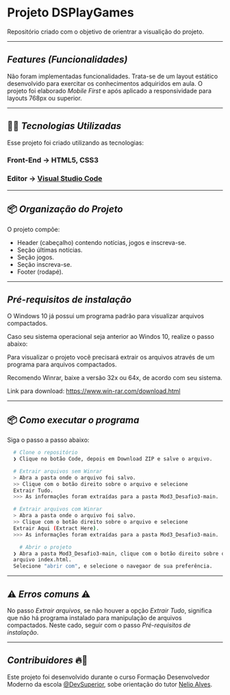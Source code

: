 # Projeto DSPlayGames
Repositório criado com o objetivo de orientrar a visualição do projeto.

---
## *Features (Funcionalidades)*
Não foram implementadas funcionalidades.
Trata-se de um layout estático desenvolvido para exercitar os conhecimentos adquiridos em aula.
O projeto foi elaborado *Mobile First* e após aplicado a responsividade para layouts 768px ou superior.

---
## 👨‍💻️ *Tecnologias Utilizadas*
Esse projeto foi criado utilizando as tecnologias:
### Front-End  ->  HTML5, CSS3
### Editor -> [Visual Studio Code](https://code.visualstudio.com/)

---
## 📦️ *Organização do Projeto*
O projeto compõe:
- Header (cabeçalho) contendo notícias, jogos e inscreva-se.
- Seção últimas notícias.
- Seção jogos.
- Seção inscreva-se.
- Footer (rodapé).

---
## *Pré-requisitos de instalação* 
O Windows 10 já possui um programa padrão para visualizar arquivos compactados.

Caso seu sistema operacional seja anterior ao Windos 10, realize o passo abaixo:

Para visualizar o projeto você precisará extrair os arquivos através de um programa para arquivos compactados.

Recomendo Winrar, baixe a versão 32x ou 64x, de acordo com seu sistema.

Link para download:
https://www.win-rar.com/download.html

---
## 📦️ *Como executar o programa*
Siga o passo a passo abaixo:
```bash
  # Clone o repositório
  ❯ Clique no botão Code, depois em Download ZIP e salve o arquivo.

  # Extrair arquivos sem Winrar
  > Abra a pasta onde o arquivo foi salvo.
  >> Clique com o botão direito sobre o arquivo e selecione
  Extrair Tudo.
  >>> As informações foram extraídas para a pasta Mod3_Desafio3-main.

  # Extrair arquivos com Winrar
  > Abra a pasta onde o arquivo foi salvo.
  >> Clique com o botão direito sobre o arquivo e selecione
  Extrair Aqui (Extract Here).
  >>> As informações foram extraídas para a pasta Mod3_Desafio3-main.

	# Abrir o projeto
  ❯ Abra a pasta Mod3_Desafio3-main, clique com o botão direito sobre o
  arquivo index.html.
  Selecione "abrir com", e selecione o navegaor de sua preferência.
```
---
## ⚠️ *Erros comuns* ⚠️

No passo *Extrair arquivos*, se não houver a opção *Extrair Tudo*, significa que não há programa instalado para manipulação de arquivos compactados.
Neste cado, seguir com o passo *Pré-requisitos de instalação*.

---
## *Contribuidores* 🔥👊
Este projeto foi desenvolvido durante o curso Formação Desenvolvedor Moderno da escola [@DevSuperior](https://devsuperior.com.br), sobe orientação do tutor [Nelio Alves](https://www.linkedin.com/in/nelio-alves/?originalSubdomain=br).
